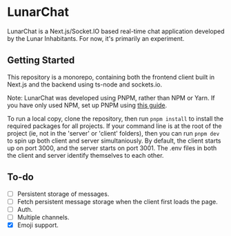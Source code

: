 # LunarChat

LunarChat is a Next.js/Socket.IO based real-time chat application developed by the Lunar Inhabitants. For now, it's primarily an experiment.

## Getting Started

This repository is a monorepo, containing both the frontend client built in Next.js and the backend using ts-node and sockets.io. 

Note: LunarChat was developed using PNPM, rather than NPM or Yarn. If you have only used NPM, set up PNPM using [this guide](https://pnpm.io/installation#using-corepack).

To run a local copy, clone the repository, then run `pnpm install` to install the required packages for all projects. If your command line is at the root of the project (ie, not in the 'server' or 'client' folders), then you can run `pnpm dev` to spin up both client and server simultaniously. By default, the client starts up on port 3000, and the server starts on port 3001. The .env files in both the client and server identify themselves to each other.

## To-do

- [ ] Persistent storage of messages.
- [ ] Fetch persistent message storage when the client first loads the page.
- [ ] Auth.
- [ ] Multiple channels.
- [x] Emoji support.
